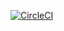[![CircleCI](https://circleci.com/gh/rivneglee/creasy-search-indexer/tree/master.svg?style=svg&circle-token=56602b49848d2b953315b3738fd5931d26ca497d)](https://circleci.com/gh/rivneglee/creasy-search-indexer/tree/master)